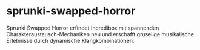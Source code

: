 # sprunki-swapped-horror
Sprunki Swapped Horror erfindet Incredibox mit spannenden Charakteraustausch-Mechaniken neu und erschafft gruselige musikalische Erlebnisse durch dynamische Klangkombinationen.
